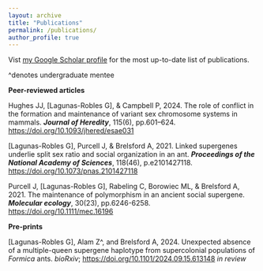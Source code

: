 ```yaml
---
layout: archive
title: "Publications"
permalink: /publications/
author_profile: true
---
```


Vist <a href="https://scholar.google.com/citations?user=fPlSsrAAAAAJ&hl=en" target="_blank" rel="noopener noreferrer">my Google Scholar profile</a> for the most up-to-date list of publications.

^denotes undergraduate mentee

**Peer-reviewed articles**


Hughes JJ, [Lagunas-Robles G], & Campbell P, 2024. The role of conflict in the formation and maintenance of variant sex chromosome systems in mammals. _**Journal of Heredity**_, 115(6), pp.601–624. <a href="https://doi.org/10.1093/jhered/esae031" target="_blank" rel="noopener noreferrer">https://doi.org/10.1093/jhered/esae031</a>

[Lagunas-Robles G], Purcell J, & Brelsford A, 2021. Linked supergenes underlie split sex ratio and social organization in an ant. _**Proceedings of the National Academy of Sciences**_, 118(46), p.e2101427118. <a href="https://doi.org/10.1073/pnas.2101427118" target="_blank" rel="noopener noreferrer">https://doi.org/10.1073/pnas.2101427118</a>

Purcell J, [Lagunas-Robles G], Rabeling C, Borowiec ML, & Brelsford A, 2021. The maintenance of polymorphism in an ancient social supergene. _**Molecular ecology**_, 30(23), pp.6246-6258. <a href="https://doi.org/10.1111/mec.16196" target="_blank" rel="noopener noreferrer">https://doi.org/10.1111/mec.16196</a> 

**Pre-prints**


[Lagunas-Robles G], Alam Z^, and Brelsford A, 2024. Unexpected absence of a multiple-queen supergene haplotype from supercolonial populations of _Formica_ ants. _bioRxiv_; <a href="https://doi.org/10.1101/2024.09.15.613148" target="_blank" rel="noopener noreferrer">https://doi.org/10.1101/2024.09.15.613148</a> _in review_
